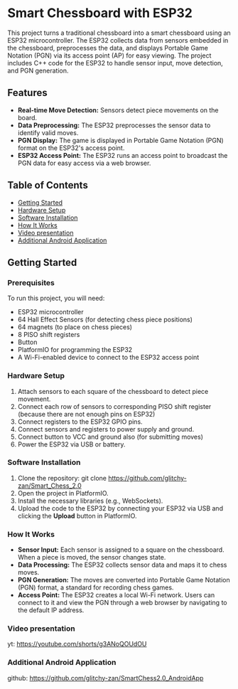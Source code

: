 # Smart Chessboard with ESP32

This project turns a traditional chessboard into a smart chessboard using an ESP32 microcontroller. The ESP32 collects data from sensors embedded in the chessboard, preprocesses the data, and displays Portable Game Notation (PGN) via its access point (AP) for easy viewing. The project includes C++ code for the ESP32 to handle sensor input, move detection, and PGN generation.

## Features

- **Real-time Move Detection:** Sensors detect piece movements on the board.
- **Data Preprocessing:** The ESP32 preprocesses the sensor data to identify valid moves.
- **PGN Display:** The game is displayed in Portable Game Notation (PGN) format on the ESP32's access point.
- **ESP32 Access Point:** The ESP32 runs an access point to broadcast the PGN data for easy access via a web browser.

## Table of Contents

- [Getting Started](#getting-started)
- [Hardware Setup](#hardware-setup)
- [Software Installation](#software-installation)
- [How It Works](#how-it-works)
- [Video presentation](#Video-presentation)
- [Additional Android Application](#Additional-Android-Application)

## Getting Started

### Prerequisites

To run this project, you will need:

- ESP32 microcontroller
- 64 Hall Effect Sensors (for detecting chess piece positions)
- 64 magnets (to place on chess pieces)
- 8 PISO shift registers
- Button
- PlatformIO for programming the ESP32
- A Wi-Fi-enabled device to connect to the ESP32 access point

### Hardware Setup

1. Attach sensors to each square of the chessboard to detect piece movement.
2. Connect each row of sensors to corresponding PISO shift register (because there are not enough pins on ESP32)
3. Connect registers to the ESP32 GPIO pins.
4. Connect sensors and registers to power supply and ground.
5. Connect button to VCC and ground also (for submitting moves)
6. Power the ESP32 via USB or battery.

### Software Installation

1. Clone the repository:
   git clone https://github.com/glitchy-zan/Smart_Chess_2.0
2. Open the project in PlatformIO.
3. Install the necessary libraries (e.g., WebSockets).
4. Upload the code to the ESP32 by connecting your ESP32 via USB and clicking the **Upload** button in PlatformIO.

### How It Works

- **Sensor Input:** Each sensor is assigned to a square on the chessboard. When a piece is moved, the sensor changes state.
- **Data Processing:** The ESP32 collects sensor data and maps it to chess moves.
- **PGN Generation:** The moves are converted into Portable Game Notation (PGN) format, a standard for recording chess games.
- **Access Point:** The ESP32 creates a local Wi-Fi network. Users can connect to it and view the PGN through a web browser by navigating to the default IP address.

### Video presentation
yt: https://youtube.com/shorts/g3ANoQOUdOU

### Additional Android Application
github: https://github.com/glitchy-zan/SmartChess2.0_AndroidApp
